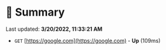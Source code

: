 # 📖 Summary
Last updated: **3/20/2022, 11:33:21 AM**

- `GET` [https://google.com](https://google.com) - **Up** (109ms)
